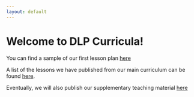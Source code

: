 ```yaml
---
layout: default
---
```


# Welcome to DLP Curricula!

You can find a sample of our first lesson plan [here](./lessons/scratch_loops.html)

A list of the lessons we have published from our main curriculum can be found [here](./curriculum.html). 

Eventually, we will also publish our supplementary teaching material [here](./curriculum/extra)